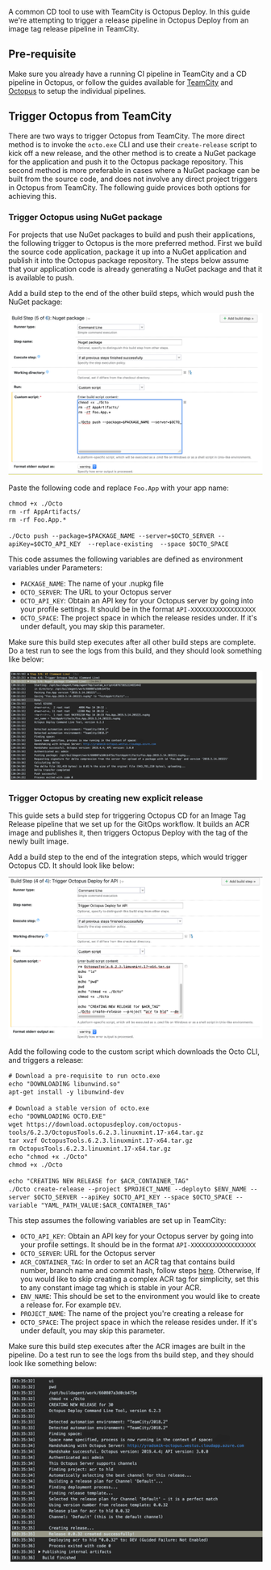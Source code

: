 A common CD tool to use with TeamCity is Octopus Deploy. In this guide we're attempting to trigger a release pipeline in Octopus Deploy from an image tag release pipeline in TeamCity. 

## Pre-requisite

Make sure you already have a running CI pipeline in TeamCity and a CD pipeline in Octopus, or follow the guides available for [TeamCity](./README.md) and [Octopus](../octopus/README.md) to setup the individual pipelines. 

## Trigger Octopus from TeamCity

There are two ways to trigger Octopus from TeamCity. The more direct method is to invoke the `octo.exe` CLI and use their `create-release` script to kick off a new release, and the other method is to create a NuGet package for the application and push it to the Octopus package repository. This second method is more preferable in cases where a NuGet package can be built from the source code, and does not involve any direct project triggers in Octopus from TeamCity. The following guide provices both options for achieving this.

### Trigger Octopus using NuGet package

For projects that use NuGet packages to build and push their applications, the following trigger to Octopus is the more preferred method. First we build the source code application, package it up into a NuGet application and publish it into the Octopus package repository. The steps below assume that your application code is already generating a NuGet package and that it is available to push.

Add a build step to the end of the other build steps, which would push the NuGet package:

![](./images/nuget_step.png)

Paste the following code and replace `Foo.App` with your app name:
```
chmod +x ./Octo 
rm -rf AppArtifacts/
rm -rf Foo.App.*

./Octo push --package=$PACKAGE_NAME --server=$OCTO_SERVER --apiKey=$OCTO_API_KEY  --replace-existing  --space $OCTO_SPACE
```

This code assumes the following variables are defined as environment variables under Parameters: 

- `PACKAGE_NAME`: The name of your .nupkg file
- `OCTO_SERVER`: The URL to your Octopus server
- `OCTO_API_KEY`: Obtain an API key for your Octopus server by going into your profile settings. It should be in the format `API-XXXXXXXXXXXXXXXXXX`
- `OCTO_SPACE`: The project space in which the release resides under. If it's under default, you may skip this parameter.

Make sure this build step executes after all other build steps are complete. Do a test run to see the logs from this build, and they should look something like below:

![](./images/nuget_logs.png)

### Trigger Octopus by creating new explicit release

This guide sets a build step for triggering Octopus CD for an Image Tag Release pipeline that we set up for the GitOps workflow. It builds an ACR image and publishes it, then triggers Octopus Deploy with the tag of the newly built image. 

Add a build step to the end of the integration steps, which would trigger Octopus CD. It should look like below:

![](./images/trigger_octo_build_step.png)

Add the following code to the custom script which downloads the Octo CLI, and triggers a release: 

```
# Download a pre-requisite to run octo.exe
echo "DOWNLOADING libunwind.so"
apt-get install -y libunwind-dev

# Download a stable version of octo.exe
echo "DOWNLOADING OCTO.EXE"
wget https://download.octopusdeploy.com/octopus-tools/6.2.3/OctopusTools.6.2.3.linuxmint.17-x64.tar.gz
tar xvzf OctopusTools.6.2.3.linuxmint.17-x64.tar.gz
rm OctopusTools.6.2.3.linuxmint.17-x64.tar.gz
echo "chmod +x ./Octo"
chmod +x ./Octo

echo "CREATING NEW RELEASE for $ACR_CONTAINER_TAG"
./Octo create-release --project $PROJECT_NAME --deployto $ENV_NAME --server $OCTO_SERVER --apiKey $OCTO_API_KEY --space $OCTO_SPACE --variable "YAML_PATH_VALUE:$ACR_CONTAINER_TAG"
```

This step assumes the following variables are set up in TeamCity:

- `OCTO_API_KEY`: Obtain an API key for your Octopus server by going into your profile settings. It should be in the format `API-XXXXXXXXXXXXXXXXXX`
- `OCTO_SERVER`: URL for the Octopus server
- `ACR_CONTAINER_TAG`: In order to set an ACR tag that contains build number, branch name and commit hash, follow steps [here](./ImageTagRelease.md#creating-an-acr-container-tag-with-branch-name-commit-hash-and-build-number). Otherwise, If you would like to skip creating a complex ACR tag for simplicity, set this to any constant image tag which is stable in your ACR. 
- `ENV_NAME`: This should be set to the environment you would like to create a release for. For example `DEV`.
- `PROJECT_NAME`: The name of the project you're creating a release for
- `OCTO_SPACE`: The project space in which the release resides under. If it's under default, you may skip this parameter. 

Make sure this build step executes after the ACR images are built in the pipeline. Do a test run to see the logs from ths build step, and they should look like something below:

![](./images/trigger_octo_logs.png)